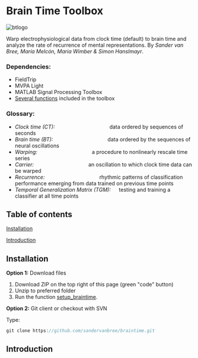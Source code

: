 # Brain Time Toolbox

![btlogo](https://i.imgur.com/cjhrUnt.png)

Warp electrophysiological data from clock time (default) to brain time and analyze the rate of recurrence of mental representations. By *Sander van Bree, María Melcón, Maria Wimber & Simon Hanslmayr*.

### Dependencies:
- FieldTrip
- MVPA Light
- MATLAB Signal Processing Toolbox
- [Several functions](dependencies) included in the toolbox

### Glossary:
- *Clock time (CT):*         &emsp; &emsp; &emsp;  &emsp; &emsp; &emsp;   &emsp;  &emsp;      data ordered by sequences of seconds
- *Brain time (BT):*         &emsp; &emsp; &emsp;   &emsp; &emsp; &emsp;    &emsp; &emsp;  data ordered by the sequences of neural oscillations
- *Warping:*                 &emsp; &emsp; &emsp;  &emsp; &emsp; &emsp;   &emsp;  &emsp;             a procedure to nonlinearly rescale time series
- *Carrier:*                &emsp; &emsp; &emsp;  &emsp; &emsp; &emsp;   &emsp;  &emsp;             an oscillation to which clock time data can be warped
- *Recurrence:*              &emsp; &emsp; &emsp;  &emsp; &emsp; &emsp;   &emsp;  &emsp;             rhythmic patterns of classification performance emerging from data trained on previous time points
- *Temporal Generalization Matrix (TGM):* &emsp; testing and training a classifier at all time points

## Table of contents
[Installation](#installation)

[Introduction](#introduction)

## Installation
**Option 1:** Download files

1. Download ZIP on the top right of this page (green "code" button)
2. Unzip to preferred folder
3. Run the function [setup_braintime](setup).

**Option 2:** Git client or checkout with SVN

Type:
```java
git clone https://github.com/sandervanbree/braintime.git
```

## Introduction
